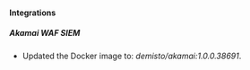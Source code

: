 #### Integrations
##### Akamai WAF SIEM
- Updated the Docker image to: *demisto/akamai:1.0.0.38691*.
